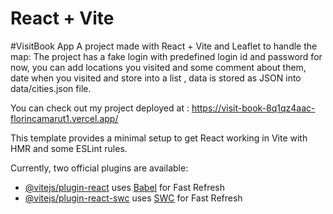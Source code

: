 # React + Vite

#VisitBook App
A project made with React + Vite and Leaflet to handle the map:
The project has a fake login with predefined login id and password for now, you can add locations you visited and some comment about them, date when you visited and store into a list , data is stored as JSON into data/cities.json file.

You can check out my project deployed at : https://visit-book-8q1qz4aac-florincamarut1.vercel.app/

This template provides a minimal setup to get React working in Vite with HMR and some ESLint rules.

Currently, two official plugins are available:

- [@vitejs/plugin-react](https://github.com/vitejs/vite-plugin-react/blob/main/packages/plugin-react/README.md) uses [Babel](https://babeljs.io/) for Fast Refresh
- [@vitejs/plugin-react-swc](https://github.com/vitejs/vite-plugin-react-swc) uses [SWC](https://swc.rs/) for Fast Refresh
